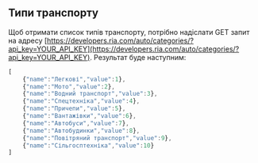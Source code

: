 ## Типи транспорту    

Щоб отримати список типів транспорту, потрібно надіслати GET запит на адресу [https://developers.ria.com/auto/categories/?api_key=YOUR_API_KEY](https://developers.ria.com/auto/categories/?api_key=YOUR_API_KEY). Результат буде наступним:
```javascript
[
    {"name":"Легкові","value":1},
    {"name":"Мото","value":2},
    {"name":"Водний транспорт","value":3},
    {"name":"Спецтехніка","value":4},
    {"name":"Причепи","value":5},
    {"name":"Вантажівки","value":6},
    {"name":"Автобуси","value":7},
    {"name":"Автобудинки","value":8},
    {"name":"Повітряний транспорт","value":9},
    {"name":"Сільгосптехніка","value":10}
]
```
